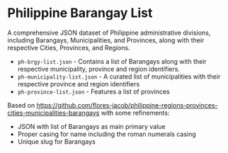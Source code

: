 # Philippine Barangay List

A comprehensive JSON dataset of Philippine administrative divisions, including Barangays, Municipalities, and Provinces, along with their respective Cities, Provinces, and Regions.

- `ph-brgy-list.json` - Contains a list of Barangays along with their respective municipality, province and region identifiers.
- `ph-municipality-list.json` - A curated list of municipalities with their respective province and region identifiers
- `ph-province-list.json` - Features a list of provinces

Based on https://github.com/flores-jacob/philippine-regions-provinces-cities-municipalities-barangays with some refinements:
- JSON with list of Barangays as main primary value
- Proper casing for name including the roman numerals casing
- Unique slug for Barangays
